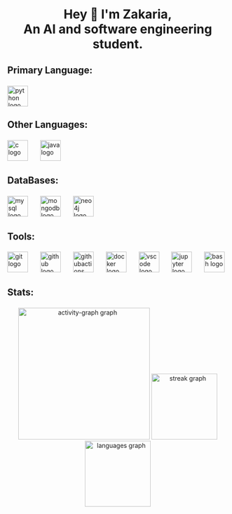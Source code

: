 <h1 align="center">Hey 👋 I'm Zakaria,<br> An AI and software engineering student.</h1>

###

<h2 align="left">Primary Language:</h2>

###

<div align="left">
  <img src="https://cdn.jsdelivr.net/gh/devicons/devicon/icons/python/python-original.svg" height="47" alt="python logo"  />
</div>

###

<h2 align="left">Other Languages:</h2>

###

<div align="left">
  <img src="https://cdn.jsdelivr.net/gh/devicons/devicon/icons/c/c-original.svg" height="47" alt="c logo"  />
  <img width="20" />
  <img src="https://cdn.jsdelivr.net/gh/devicons/devicon/icons/java/java-original.svg" height="47" alt="java logo"  />
</div>

###

<h2 align="left">DataBases:</h2>

###

<div align="left">
  <img src="https://cdn.jsdelivr.net/gh/devicons/devicon/icons/mysql/mysql-original.svg" height="47" alt="mysql logo"  />
  <img width="20" />
  <img src="https://cdn.jsdelivr.net/gh/devicons/devicon/icons/mongodb/mongodb-original.svg" height="47" alt="mongodb logo"  />
  <img width="20" />
  <img src="https://cdn.simpleicons.org/neo4j/4581C3" height="47" alt="neo4j logo"  />
</div>

###

<h2 align="left">Tools:</h2>

###

<div align="left">
  <img src="https://cdn.jsdelivr.net/gh/devicons/devicon/icons/git/git-original.svg" height="47" alt="git logo"  />
  <img width="20" />
  <img src="https://skillicons.dev/icons?i=github" height="47" alt="github logo"  />
  <img width="20" />
  <img src="https://cdn.simpleicons.org/githubactions/2088FF" height="47" alt="githubactions logo"  />
  <img width="20" />
  <img src="https://cdn.jsdelivr.net/gh/devicons/devicon/icons/docker/docker-original.svg" height="47" alt="docker logo"  />
  <img width="20" />
  <img src="https://cdn.jsdelivr.net/gh/devicons/devicon/icons/vscode/vscode-original.svg" height="47" alt="vscode logo"  />
  <img width="20" />
  <img src="https://cdn.jsdelivr.net/gh/devicons/devicon/icons/jupyter/jupyter-original.svg" height="47" alt="jupyter logo"  />
  <img width="20" />
  <img src="https://cdn.simpleicons.org/gnubash/4EAA25" height="47" alt="bash logo"  />
</div>

###

<h2 align="left">Stats:</h2>

###

<div align="center">
  <img src="https://github-readme-activity-graph.vercel.app/graph?username=zakariaaithssain&radius=16&theme=react&area=true&order=5" height="300" alt="activity-graph graph"  />
  <img src="https://streak-stats.demolab.com?user=zakariaaithssain&locale=en&mode=daily&theme=dracula&hide_border=false&border_radius=5&order=3" height="150" alt="streak graph"  />
  <img src="https://github-readme-stats.vercel.app/api/top-langs?username=zakariaaithssain&locale=en&hide_title=false&layout=compact&card_width=320&langs_count=5&theme=dracula&hide_border=false&order=2" height="150" alt="languages graph"  />
</div>

###
